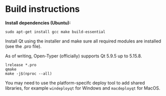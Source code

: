 # Build instructions

**Install dependencies (Ubuntu):**

`sudo apt-get install gcc make build-essential`

Install Qt using the installer and make sure all required modules are installed (see the .pro file).

As of writing, Open-Typer (officially) supports Qt 5.9.5 up to 5.15.8.

```
lrelease *.pro
qmake
make -j$(nproc --all)
```

You may need to use the platform-specifc deploy tool to add shared libraries, for example `windeployqt` for Windows and `macdeployqt` for MacOS.
